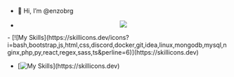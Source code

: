 - 👋 Hi, I’m @enzobrg


- <p align="center">
  <a href="https://skillicons.dev">
    <img src="https://skillicons.dev/icons?i=bash,bootstrap,js,html,css,discord,docker,git,idea,linux,mongodb,mysql,nginx,php,py,react,regex,sass,ts&perline=4" />
  </a>
</p>
- [![My Skills](https://skillicons.dev/icons?i=bash,bootstrap,js,html,css,discord,docker,git,idea,linux,mongodb,mysql,nginx,php,py,react,regex,sass,ts&perline=6)](https://skillicons.dev)


- [![My Skills](https://skillicons.dev/icons?i=bash,bootstrap,js,html,css,discord,docker,git,idea,linux,mongodb,mysql,nginx,php,py,react,regex,sass,ts,)](https://skillicons.dev)

<!---
enzobrg/enzobrg is a ✨ special ✨ repository because its `README.md` (this file) appears on your GitHub profile.
You can click the Preview link to take a look at your changes.
--->
